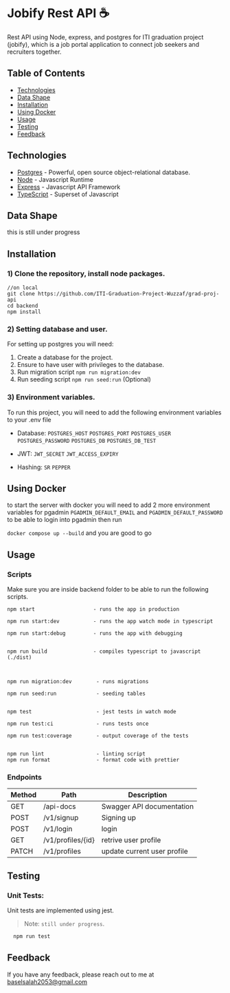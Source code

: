 # Jobify Rest API ☕

Rest API using Node, express, and postgres for ITI graduation project (jobify), which is a job portal application to connect job seekers and recruiters together.

## Table of Contents

- [Technologies](#technologies)
- [Data Shape](#data-shape)
- [Installation](#installation)
- [Using Docker](#using-docker)
- [Usage](#usage)
- [Testing](#testing)
- [Feedback](#feedback)

## Technologies

- [Postgres](https://www.postgresql.org/) - Powerful, open source object-relational database.
- [Node](https://nodejs.org) - Javascript Runtime
- [Express](https://expressjs.com/) - Javascript API Framework
- [TypeScript](https://www.typescriptlang.org/) - Superset of Javascript

## Data Shape

this is still under progress

## Installation

### 1) Clone the repository, install node packages.

```
//on local
git clone https://github.com/ITI-Graduation-Project-Wuzzaf/grad-proj-api
cd backend
npm install
```

### 2) Setting database and user.

For setting up postgres you will need:

1. Create a database for the project.
2. Ensure to have user with privileges to the database.
3. Run migration script `npm run migration:dev`
4. Run seeding script `npm run seed:run` (Optional)

### 3) Environment variables.

To run this project, you will need to add the following environment variables to your .env file

- Database: `POSTGRES_HOST`
  `POSTGRES_PORT`
  `POSTGRES_USER`
  `POSTGRES_PASSWORD`
  `POSTGRES_DB`
  `POSTGRES_DB_TEST`

- JWT: `JWT_SECRET`
  `JWT_ACCESS_EXPIRY`

- Hashing: `SR`
  `PEPPER`

## Using Docker

to start the server with docker you will need to add 2 more environment variables for pgadmin
`PGADMIN_DEFAULT_EMAIL`
and
`PGADMIN_DEFAULT_PASSWORD`
to be able to login into pgadmin
then run

`docker compose up --build`
and you are good to go

## Usage

### Scripts

Make sure you are inside backend folder to be able to run the following scripts.

```
npm start                   - runs the app in production

npm run start:dev           - runs the app watch mode in typescript

npm run start:debug         - runs the app with debugging


npm run build               - compiles typescript to javascript (./dist)



npm run migration:dev        - runs migrations

npm run seed:run             - seeding tables


npm test                     - jest tests in watch mode

npm run test:ci              - runs tests once

npm run test:coverage        - output coverage of the tests


npm run lint                 - linting script
npm run format               - format code with prettier
```

### Endpoints

| Method | Path              | Description                 |
| ------ | ------------------| ----------------------------|
| GET    | /api-docs         | Swagger API documentation   |
| POST   | /v1/signup        | Signing up                  |
| POST   | /v1/login         | login                       |
| GET    | /v1/profiles/{id} | retrive user profile        |
| PATCH  | /v1/profiles      | update current user profile |

## Testing

### Unit Tests:

Unit tests are implemented using jest.

> Note: `still under progress`.

```bash
  npm run test
```

## Feedback

If you have any feedback, please reach out to me at baselsalah2053@gmail.com
